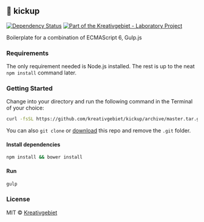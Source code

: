 ## :gem: kickup

[![Dependency Status](https://david-dm.org/kreativgebiet/kickup/dev-status.svg)](https://david-dm.org/kreativgebiet/kickup) [![Part of the Kreativgebiet - Laboratory Project](https://img.shields.io/badge/laboratory-project-red.svg)](http://labs.kreativgebiet.com/)

Boilerplate for a combination of ECMAScript 6, Gulp.js

### Requirements

The only requirement needed is Node.js installed. The rest is up to the neat `npm install` command later.

### Getting Started
Change into your directory and run the following command in the Terminal of your choice:

```bash
curl -fsSL https://github.com/kreativgebiet/kickup/archive/master.tar.gz | tar -xz --strip-components 1
```

You can also `git clone` or [download](https://github.com/kreativgebiet/kickup/archive/master.zip) this repo and remove the `.git` folder.

#### Install dependencies

```bash
npm install && bower install
```

#### Run

```bash
gulp
```

### License

MIT © [Kreativgebiet](http://kreativgebiet.com)
